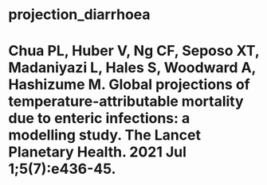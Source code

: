 # projection_diarrhoea

# Chua PL, Huber V, Ng CF, Seposo XT, Madaniyazi L, Hales S, Woodward A, Hashizume M. Global projections of temperature-attributable mortality due to enteric infections: a modelling study. The Lancet Planetary Health. 2021 Jul 1;5(7):e436-45.
